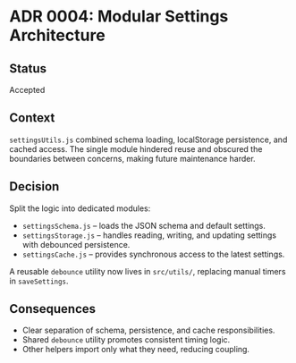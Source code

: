 # ADR 0004: Modular Settings Architecture

## Status

Accepted

## Context

`settingsUtils.js` combined schema loading, localStorage persistence, and cached access. The single module hindered reuse and obscured the boundaries between concerns, making future maintenance harder.

## Decision

Split the logic into dedicated modules:

- `settingsSchema.js` – loads the JSON schema and default settings.
- `settingsStorage.js` – handles reading, writing, and updating settings with debounced persistence.
- `settingsCache.js` – provides synchronous access to the latest settings.

A reusable `debounce` utility now lives in `src/utils/`, replacing manual timers in `saveSettings`.

## Consequences

- Clear separation of schema, persistence, and cache responsibilities.
- Shared `debounce` utility promotes consistent timing logic.
- Other helpers import only what they need, reducing coupling.

